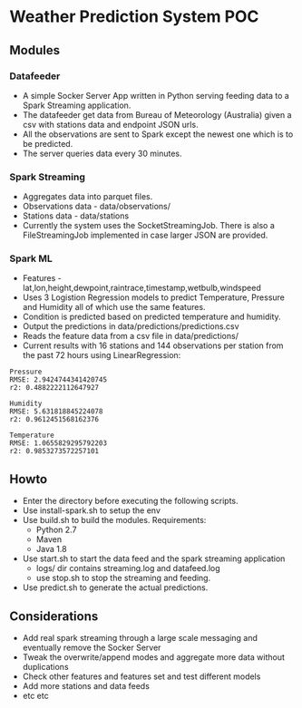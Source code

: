 # Weather Prediction System POC
## Modules
### Datafeeder
 * A simple Socker Server App written in Python serving feeding data to a Spark Streaming application.
 * The datafeeder get data from Bureau of Meteorology (Australia) given a csv with stations data and endpoint JSON urls.
 * All the observations are sent to Spark except the newest one which is to be predicted.
 * The server queries data every 30 minutes.

### Spark Streaming
 * Aggregates data into parquet files.
 * Observations data - data/observations/<IATA> 
 * Stations data  - data/stations
 * Currently the system uses the SocketStreamingJob. There is also a FileStreamingJob implemented in case larger JSON are provided.

### Spark ML
 * Features - lat,lon,height,dewpoint,raintrace,timestamp,wetbulb,windspeed
 * Uses 3 Logistion Regression models to predict Temperature, Pressure and Humidity all of which use the same features.
 * Condition is predicted based on predicted temperature and humidity.
 * Output the predictions in data/predictions/predictions.csv
 * Reads the feature data from a csv file in data/predictions/<PATH>
 * Current results with 16 stations and 144 observations per station from the past 72 hours using LinearRegression:

```
Pressure
RMSE: 2.9424744341420745
r2: 0.4882222112647927

Humidity
RMSE: 5.631818845224078
r2: 0.9612451568162376

Temperature
RMSE: 1.0655829295792203
r2: 0.9853273572257101
```

## Howto
 * Enter the directory before executing the following scripts.
 * Use install-spark.sh to setup the env
 * Use build.sh to build the modules. Requirements:
    * Python 2.7
	* Maven
	* Java 1.8
 * Use start.sh to start the data feed and the spark streaming application
    * logs/ dir contains streaming.log and datafeed.log
	* use stop.sh to stop the streaming and feeding.
 * Use predict.sh to generate the actual predictions.
 
## Considerations
 * Add real spark streaming through a large scale messaging and eventually remove the Socker Server
 * Tweak the overwrite/append modes and aggregate more data without duplications
 * Check other features and features set and test different models
 * Add more stations and data feeds
 * etc etc

